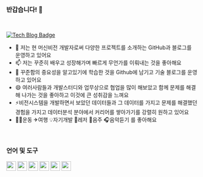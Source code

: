 ### 반갑습니다! 👋

</br>

[![Tech Blog Badge](https://img.shields.io/badge/Blog-CC0000?style=flat-square&logo=Tesla&logoColor=white&link=https://allensdatablog.tistory.com/)](https://allensdatablog.tistory.com/) 



- 👯 저는 현 머신비전 개발자로써 다양한 프로젝트를 소개하는 GitHub과 블로그를 운영하고 있어요
- 📫 저는 꾸준히 배우고 성장해가며 빠르게 무언가를 이뤄내는 것을 좋아해요
- 💬 꾸준함의 중요성을 알고있기에 학습한 것을 Github에 남기고 기술 블로그를 운영하고 있어요
- 😄 여러사람들과 개발스터디와 업무상으로 협업을 많이 해보았고 함께 문제를 해결해 나가는 것을 좋아하고 이것에 큰 성취감을 느껴요
- ⚡비전시스템을 개발하면서 보았던 데이터들과 그 데이터를 가지고 문제를 해결했던 경험을 가지고 데이터분석 분야에서 커리어를 쌓아가기를 강렬히 원하고 있어요
- 🏋️‍♀️운동 ✈여행 💡자기개발 🛶레저 🍻음주 🎧음악듣기 를 좋아해요
  
</br>

### 언어 및 도구

<code><img height="25" 
src = https://github.com/siilver94/siilver94/assets/57824945/fb795b31-5b5b-4dbd-b60c-47b602ca756d></code>
<code><img height="25" 
src = https://github.com/siilver94/siilver94/assets/57824945/508be887-5bb3-430d-a911-ce9fe3659415></code>
<code><img height="25" 
src = https://github.com/siilver94/siilver94/assets/57824945/8094e28e-62d8-4f2c-9784-73d01d3d7a72></code>
<code><img height="25" 
src = https://github.com/siilver94/siilver94/assets/57824945/3092d19d-c84d-4ad6-bdfe-50406d38e8b0></code>
<code><img height="25" 
src = https://github.com/siilver94/siilver94/assets/57824945/b1d3540c-ee3c-47e9-a827-863d7710b343></code>
<code><img height="25" 
src = https://github.com/siilver94/siilver94/assets/57824945/53d9cb0f-84e4-4086-b213-174d73baa9d4></code>
